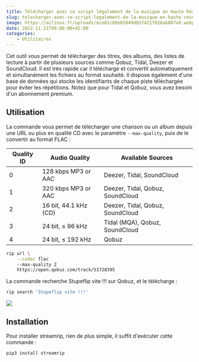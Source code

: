 ```yaml
---
title: Télécharger avec ce script légalement de la musique en Haute Résolution (Hi-Res) sur Qobuz
slug: telecharger-avec-ce-script-legalement-de-la-musique-en-haute-resolution-sur-qobuz
image: https://azlinux.fr/uploads/ece61c09e83849d837421f020ab807a9.webp
date: 2022-11-21T09:00:00+02:00
categories:
    - Utilitaires
---
```


Cet outil vous permet de télécharger des titres, des albums, des listes de lecture à partir de plusieurs sources comme Qobuz, Tidal, Deezer et SoundCloud. Il est très rapide car il télécharge et convertit automatiquement et simultanément les fichiers au format souhaité. Il dispose également d'une base de données qui stocke les identifiants de chaque piste téléchargée pour éviter les répétitions. Notez que pour Tidal et Qobuz, vous avez besoin d'un abonnement premium.

## Utilisation

La commande vous permet de télécharger une chanson ou un album depuis une URL ou plus en qualité CD avec le paramètre `--max-quality`, puis de le convertir au format FLAC :

| Quality ID | Audio Quality | Available Sources |
|---|---|---|
| 0 | 128 kbps MP3 or AAC | Deezer, Tidal, SoundCloud |
| 1 | 320 kbps MP3 or AAC | Deezer, Tidal, Qobuz, SoundCloud |
| 2 | 16 bit, 44.1 kHz (CD) | Deezer, Tidal, Qobuz, SoundCloud |
| 3 | 24 bit, ≤ 96 kHz | Tidal (MQA), Qobuz, SoundCloud |
| 4 | 24 bit, ≤ 192 kHz | Qobuz |

```bash
rip url \
    --codec flac
    --max-quality 2
    https://open.qobuz.com/track/51728395
``` 

La commande recherche Stupeflip vite !!! sur Qobuz, et le télécharge :

```bash
rip search 'Stupeflip vite !!!'
```

![](https://azlinux.fr/uploads/9cbec2dd73395bdb5bb76efdde6dab19.webp)

## Installation

Pour installer streamrip, rien de plus simple, il suffit d'exécuter cette commande :

```bash
pip3 install streamrip
```

